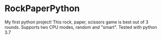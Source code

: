 # RockPaperPython
My first python project! This rock, paper, scissors game is best out of 3 rounds. Supports two CPU modes, random and "smart". 
Tested with python 3.7
